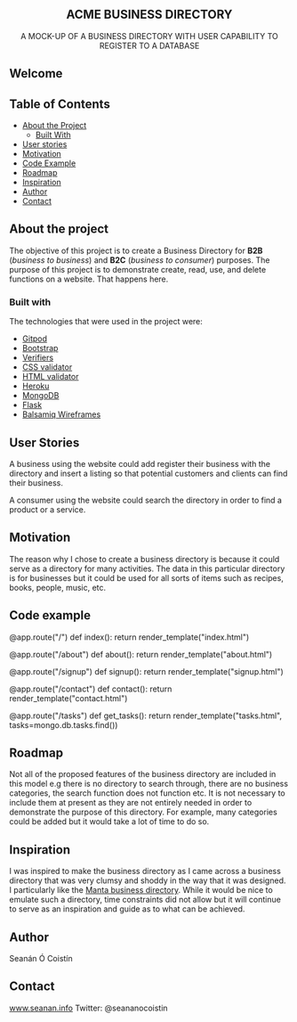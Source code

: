 <p align="center">
 
  <h2 align="center"><strong>ACME BUSINESS DIRECTORY</strong></h2>

  <p align="center">
    A MOCK-UP OF A BUSINESS DIRECTORY WITH USER CAPABILITY TO REGISTER TO A DATABASE
  </p>

## Welcome

## Table of Contents

* [About the Project](#about-the-project)
  * [Built With](#built-with)
* [User stories](#user-stories)
* [Motivation](#motivation)
* [Code Example](#code-example)
* [Roadmap](#roadmap)
* [Inspiration](#inspiration)
* [Author](#author)
* [Contact](#contact)

## About the project

The objective of this project is to create a Business Directory for **B2B** (*business to business*) and **B2C** (*business to consumer*) purposes. The purpose of this project is to demonstrate create, read, use, and delete functions on a website. That happens here.

### Built with
The technologies that were used in the project were:
* [Gitpod](http://www.gitpod.io/)
* [Bootstrap](https://getbootstrap.com/)
* [Verifiers]()
* [CSS validator](https://jigsaw.w3.org/css-validator/)
* [HTML validator](https://validator.w3.org/)
* [Heroku](https://www.heroku.com)
* [MongoDB](https://www.mongodb.com/)
* [Flask](https://flask.palletsprojects.com/en/1.1.x/)
* [Balsamiq Wireframes](https://balsamiq.com/wireframes/)

## User Stories
A business using the website could add register their business with the directory and insert a listing so that potential customers and clients can find their business.

A consumer using the website could search the directory in order to find a product or a service.

## Motivation
The reason why I chose to create a business directory is because it could serve as a directory for many activities. The data in this particular directory is for businesses but it could be used for all sorts of items such as recipes, books, people, music, etc.

## Code example

@app.route("/")
def index():
    return render_template("index.html")

@app.route("/about")
def about():
    return render_template("about.html")

@app.route("/signup")
def signup():
    return render_template("signup.html")

@app.route("/contact")
def contact():
    return render_template("contact.html")

@app.route("/tasks")
def get_tasks():
    return render_template("tasks.html", tasks=mongo.db.tasks.find())

## Roadmap
Not all of the proposed features of the business directory are included in this model e.g there is no directory to search through, there are no business categories, the search function does not function etc. It is not necessary to include them at present as they are not entirely needed in order to demonstrate the purpose of this directory. For example, many categories could be added but it would take a lot of time to do so.

## Inspiration
I was inspired to make the business directory as I came across a business directory that was very clumsy and shoddy in the way that it was designed. I particularly like the [Manta business directory](http://www.manta.com). While it would be nice to emulate such a directory, time constraints did not allow but it will continue to serve as an inspiration and guide as to what can be achieved.

## Author
Seanán Ó Coistín

## Contact
www.seanan.info
Twitter: @seananocoistin
